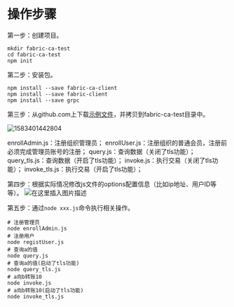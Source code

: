 # 操作步骤

第一步：创建项目。
```shell
mkdir fabric-ca-test
cd fabric-ca-test
npm init
```
第二步：安装包。

```shell
npm install --save fabric-ca-client
npm install --save fabric-client
npm install --save grpc
```

第三步：从github.com上下载[示例文件](https://github.com/joe1981/hyperledge-fabric)，并拷贝到fabric-ca-test目录中。

![1583401442804](C:\Users\zhongliwen\AppData\Roaming\Typora\typora-user-images\1583401442804.png)

enrollAdmin.js：注册组织管理员；
enrollUser.js：注册组织的普通会员，注册前必须完成管理员账号的注册；
query.js：查询数据（关闭了tls功能）；
query_tls.js：查询数据（开启了tls功能）；
invoke.js：执行交易（关闭了tls功能）；
invoke_tls.js：执行交易（开启了tls功能）；

第四步：根据实际情况修改js文件的options配置信息（比如ip地址、用户ID等等）。
![在这里插入图片描述](https://img-blog.csdnimg.cn/20200305163829353.png?x-oss-process=image/watermark,type_ZmFuZ3poZW5naGVpdGk,shadow_10,text_aHR0cHM6Ly9ibG9nLmNzZG4ubmV0L3pob25nbGl3ZW4xOTgx,size_16,color_FFFFFF,t_70)

第五步：通过`node xxx.js`命令执行相关操作。
```shell
# 注册管理员
node enrollAdmin.js
# 注册用户
node registUser.js
# 查询a的值
node query.js
# 查询a的值(启动了tls功能)
node query_tls.js
# a向b转账10
node invoke.js
# a向b转账10(启动了tls功能)
node invoke_tls.js
```
